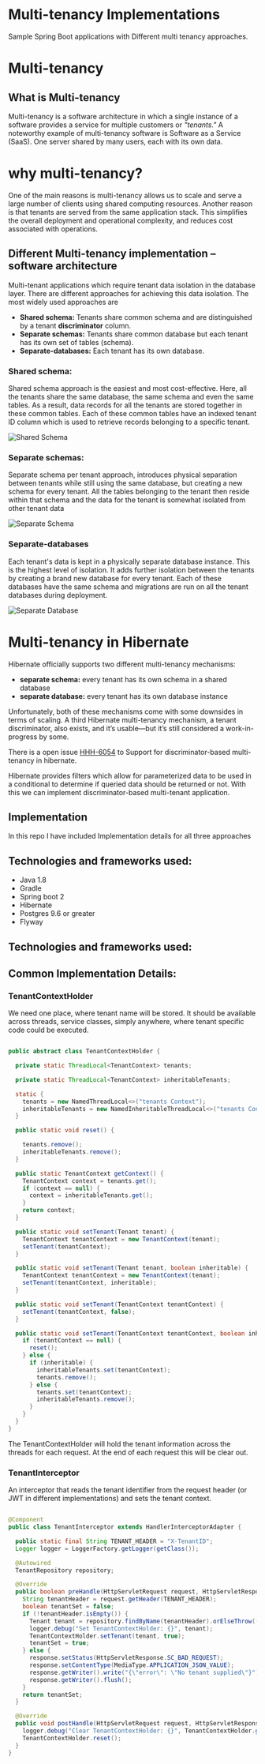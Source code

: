 # Multi-tenancy Implementations

Sample Spring Boot applications with Different multi tenancy approaches.

# Multi-tenancy

## What is Multi-tenancy

Multi-tenancy is a software architecture in which a single instance of a software  provides a service for multiple customers or _"tenants."_  A noteworthy example of multi-tenancy software is Software as a Service (SaaS). One server shared by many users, each with its own data.

# why multi-tenancy?
One of the main reasons is multi-tenancy allows us to scale and serve a large number of clients using shared computing resources. Another reason is that tenants are served from the same application stack. This simplifies the overall deployment and operational complexity, and reduces cost associated with operations.

## Different Multi-tenancy implementation – software architecture 
Multi-tenant applications which require tenant data isolation in the database layer. There are different approaches for achieving this data isolation.
The most widely used approaches are

- **Shared schema:** Tenants share common schema and are distinguished by a tenant **discriminator** column.
- **Separate schemas:** Tenants share common database but each tenant has its own set of tables (schema).
- **Separate-databases:** Each tenant has its own database.

### Shared schema:
Shared schema approach is the easiest and most cost-effective. Here, all the tenants share the same database, the same schema and even the same tables. As a result, data records for all the tenants are stored together in these common tables. Each of these common tables have an indexed tenant ID column which is used to retrieve records belonging to a specific tenant.

![Shared Schema](images/shared-schema.png "Shared Schema")

### Separate schemas:
Separate schema per tenant approach, introduces physical separation between tenants while still using the same database, but creating a new schema for every tenant. All the tables belonging to the tenant then reside within that schema and the data for the tenant is somewhat isolated from other tenant data

![Separate Schema](images/separate-schema.png "Separate Schema")

### Separate-databases
Each tenant's data is kept in a physically separate database instance. This is the highest level of isolation. It adds further isolation between the tenants by creating a brand new database for every tenant. Each of these databases have the same schema and migrations are run on all the tenant databases during deployment.

![Separate Database](images/separate-database.png "Separate Database")

# Multi-tenancy in Hibernate
Hibernate officially supports two different multi-tenancy mechanisms:

- **separate schema:** every tenant has its own schema in a shared database
- **separate database:** every tenant has its own database instance

Unfortunately, both of these mechanisms come with some downsides in terms of scaling. A third Hibernate multi-tenancy mechanism, a tenant discriminator, also exists, and it’s usable—but it’s still considered a work-in-progress by some.

There is a open issue [HHH-6054](https://hibernate.atlassian.net/browse/HHH-6054) to Support for discriminator-based multi-tenancy in hibernate.

Hibernate provides filters which allow for parameterized data to be used in a conditional to determine if queried data should be returned or not. With this we can implement discriminator-based multi-tenant application.

## Implementation

In this repo I have included Implementation details for all three approaches

## Technologies and frameworks used:

- Java 1.8
- Gradle
- Spring boot 2
- Hibernate
- Postgres 9.6 or greater
- Flyway

## Technologies and frameworks used:

## Common Implementation Details:

### TenantContextHolder

We need one place, where tenant name will be stored. It should be available across threads, service classes, simply anywhere, where tenant specific code could be executed. 

```java

public abstract class TenantContextHolder {

  private static ThreadLocal<TenantContext> tenants;

  private static ThreadLocal<TenantContext> inheritableTenants;

  static {
    tenants = new NamedThreadLocal<>("tenants Context");
    inheritableTenants = new NamedInheritableThreadLocal<>("tenants Context");
  }

  public static void reset() {

    tenants.remove();
    inheritableTenants.remove();
  }

  public static TenantContext getContext() {
    TenantContext context = tenants.get();
    if (context == null) {
      context = inheritableTenants.get();
    }
    return context;
  }

  public static void setTenant(Tenant tenant) {
    TenantContext tenantContext = new TenantContext(tenant);
    setTenant(tenantContext);
  }

  public static void setTenant(Tenant tenant, boolean inheritable) {
    TenantContext tenantContext = new TenantContext(tenant);
    setTenant(tenantContext, inheritable);
  }

  public static void setTenant(TenantContext tenantContext) {
    setTenant(tenantContext, false);
  }

  public static void setTenant(TenantContext tenantContext, boolean inheritable) {
    if (tenantContext == null) {
      reset();
    } else {
      if (inheritable) {
        inheritableTenants.set(tenantContext);
        tenants.remove();
      } else {
        tenants.set(tenantContext);
        inheritableTenants.remove();
      }
    }
  }
}

```
The TenantContextHolder will hold the tenant information across the threads for each request. At the end of each request this will be clear out.


### TenantInterceptor

An interceptor that reads the tenant identifier from the request header (or JWT in different implementations) and sets the tenant context.

```java

@Component
public class TenantInterceptor extends HandlerInterceptorAdapter {

  public static final String TENANT_HEADER = "X-TenantID";
  Logger logger = LoggerFactory.getLogger(getClass());

  @Autowired
  TenantRepository repository;

  @Override
  public boolean preHandle(HttpServletRequest request, HttpServletResponse response, Object handler) throws Exception {
    String tenantHeader = request.getHeader(TENANT_HEADER);
    boolean tenantSet = false;
    if (!tenantHeader.isEmpty()) {
      Tenant tenant = repository.findByName(tenantHeader).orElseThrow(() -> new RuntimeException("Invalid Tenant :" + tenantHeader));
      logger.debug("Set TenantContextHolder: {}", tenant);
      TenantContextHolder.setTenant(tenant, true);
      tenantSet = true;
    } else {
      response.setStatus(HttpServletResponse.SC_BAD_REQUEST);
      response.setContentType(MediaType.APPLICATION_JSON_VALUE);
      response.getWriter().write("{\"error\": \"No tenant supplied\"}");
      response.getWriter().flush();
    }
    return tenantSet;
  }

  @Override
  public void postHandle(HttpServletRequest request, HttpServletResponse response, Object handler, ModelAndView modelAndView) throws Exception {
    logger.debug("Clear TenantContextHolder: {}", TenantContextHolder.getContext());
    TenantContextHolder.reset();
  }
}

```